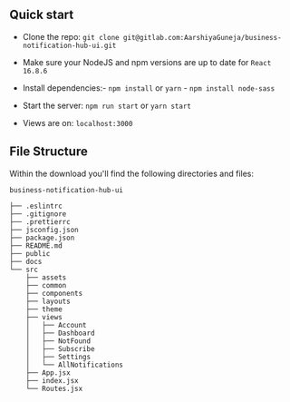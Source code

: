 ## Quick start

- Clone the repo: `git clone git@gitlab.com:AarshiyaGuneja/business-notification-hub-ui.git`

- Make sure your NodeJS and npm versions are up to date for `React 16.8.6`

- Install dependencies:- `npm install` or `yarn`
                       - `npm install node-sass`                  

- Start the server: `npm run start` or `yarn start`

- Views are on: `localhost:3000`


## File Structure

Within the download you'll find the following directories and files:

```
business-notification-hub-ui

├── .eslintrc
├── .gitignore
├── .prettierrc
├── jsconfig.json
├── package.json
├── README.md
├── public
├── docs
└── src
	├── assets
	├── common
	├── components
	├── layouts
	├── theme
	├── views
	│	├── Account
	│	├── Dashboard
	│	├── NotFound
	│	├── Subscribe
	│	├── Settings
	│	└── AllNotifications
	├── App.jsx
	├── index.jsx
	└── Routes.jsx
```

